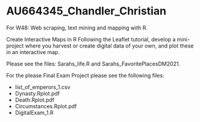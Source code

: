# AU664345_Chandler_Christian
For W48: Web scraping, text mining and mapping with R.

Create Interactive Maps in R Following the Leaflet tutorial, develop a mini-project where you harvest or create digital data of your own, and plot these in an interactive map.

Please see the files: Sarahs_life.R and Sarahs_FavoritePlacesDM2021.

For the please Final Exam Project please see the following files:
- list_of_emperors_1.csv
- Dynasty.Rplot.pdf
- Death.Rplot.pdf
- Circumstances.Rplot.pdf
- DigitalExam_1.R
